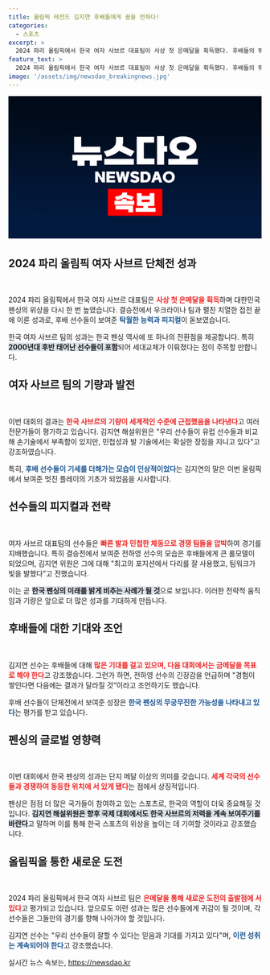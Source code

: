 ```yaml
---
title: 올림픽 레전드 김지연 후배들에게 꿈을 전하다!
categories:
  - 스포츠
excerpt: >
  2024 파리 올림픽에서 한국 여자 사브르 대표팀이 사상 첫 은메달을 획득했다. 후배들의 뛰어난 기량에 감격한 레전드 김지연, 금메달을 향한 기대감이 고조된다!
feature_text: >
  2024 파리 올림픽에서 한국 여자 사브르 대표팀이 사상 첫 은메달을 획득했다. 후배들의 뛰어난 기량에 감격한 레전드 김지연, 금메달을 향한 기대감이 고조된다!
image: '/assets/img/newsdao_breakingnews.jpg'
---
```


<p><img src="/assets/img/newsdao_breakingnews.jpg" alt="implanttips 속보" /></p>

<h2 data-ke-size="size26">2024 파리 올림픽 여자 사브르 단체전 성과</h2>

<p data-ke-size="size16">&nbsp;</p>

<p>2024 파리 올림픽에서 한국 여자 사브르 대표팀은 <b><span style="color: #ee2323;">사상 첫 은메달을 획득</span></b>하며 대한민국 펜싱의 위상을 다시 한 번 높였습니다. 결승전에서 우크라이나 팀과 펼친 치열한 접전 끝에 이룬 성과로, 후배 선수들이 보여준 <b><span style="color: #1a5490;">탁월한 능력과 피지컬</span></b>이 돋보였습니다. </p>

<p>한국 여자 사브르 팀의 성과는 한국 펜싱 역사에 또 하나의 전환점을 제공합니다. 특히 <b><span style="background-color: #21538527;">2000년대 후반 태어난 선수들이 포함</span></b>되어 세대교체가 이뤄졌다는 점이 주목할 만합니다.</p>

<h2 data-ke-size="size26">여자 사브르 팀의 기량과 발전</h2>

<p data-ke-size="size16">&nbsp;</p>

<p>이번 대회의 결과는 <b><span style="color: #ee2323;">한국 사브르의 기량이 세계적인 수준에 근접했음을 나타낸다</span></b>고 여러 전문가들이 평가하고 있습니다. 김지연 해설위원은 "우리 선수들이 유럽 선수들과 비교해 손기술에서 부족함이 있지만, 민첩성과 발 기술에서는 확실한 장점을 지니고 있다"고 강조하였습니다. </p>

<p>특히, <b><span style="color: #1a5490;">후배 선수들이 기세를 더해가는 모습이 인상적이었다</span></b>는 김지연의 말은 이번 올림픽에서 보여준 멋진 플레이의 기초가 되었음을 시사합니다. </p>

<h2 data-ke-size="size26">선수들의 피지컬과 전략</h2>

<p data-ke-size="size16">&nbsp;</p>

<p>여자 사브르 대표팀의 선수들은 <b><span style="color: #ee2323;">빠른 발과 민첩한 체동으로 경쟁 팀들을 압박</span></b>하여 경기를 지배했습니다. 특히 결승전에서 보여준 전하영 선수의 모습은 후배들에게 큰 롤모델이 되었으며, 김지연 위원은 그에 대해 "최고의 포지션에서 다리를 잘 사용했고, 팀워크가 빛을 발했다"고 전했습니다. </p>

<p>이는 곧 <b><span style="background-color: #21538527;">한국 펜싱의 미래를 밝게 비추는 사례가 될 것</span></b>으로 보입니다. 이러한 전략적 움직임과 기량은 앞으로 더 많은 성과를 기대하게 만듭니다.</p>

<h2 data-ke-size="size26">후배들에 대한 기대와 조언</h2>

<p data-ke-size="size16">&nbsp;</p>

<p>김지연 선수는 후배들에 대해 <b><span style="color: #ee2323;">많은 기대를 걸고 있으며, 다음 대회에서는 금메달을 목표로 해야 한다</span></b>고 강조했습니다. 그런가 하면, 전하영 선수의 긴장감을 언급하며 "경험이 쌓인다면 다음에는 결과가 달라질 것”이라고 조언하기도 했습니다. </p>

<p>후배 선수들이 단체전에서 보여준 성장은 <b><span style="color: #1a5490;">한국 펜싱의 무궁무진한 가능성을 나타내고 있다</span></b>는 평가를 받고 있습니다.</p>

<h2 data-ke-size="size26">펜싱의 글로벌 영향력</h2>

<p data-ke-size="size16">&nbsp;</p>

<p>이번 대회에서 한국 펜싱의 성과는 단지 메달 이상의 의미를 갖습니다. <b><span style="color: #ee2323;">세계 각국의 선수들과 경쟁하여 동등한 위치에 서 있게 됐다</span></b>는 점에서 상징적입니다. </p>

<p>펜싱은 점점 더 많은 국가들이 참여하고 있는 스포츠로, 한국의 역할이 더욱 중요해질 것입니다. <b><span style="background-color: #21538527;">김지연 해설위원은 향후 국제 대회에서도 한국 사브르의 저력을 계속 보여주기를 바란다</span></b>고 말하며 이를 통해 한국 스포츠의 위상을 높이는 데 기여할 것이라고 강조했습니다.</p>

<h2 data-ke-size="size26">올림픽을 통한 새로운 도전</h2>

<p data-ke-size="size16">&nbsp;</p>

<p>2024 파리 올림픽에서 한국 여자 사브르 팀은 <b><span style="color: #ee2323;">은메달을 통해 새로운 도전의 출발점에 서 있다</span></b>고 평가되고 있습니다. 앞으로도 이런 성과는 많은 선수들에게 귀감이 될 것이며, 각 선수들은 그들만의 경기를 향해 나아가야 할 것입니다. </p>

<p>김지연 선수는 "우리 선수들이 잘할 수 있다는 믿음과 기대를 가지고 있다"며, <b><span style="color: #1a5490;">이런 성취는 계속되어야 한다</span></b>고 강조했습니다. <p data-ke-size="size16"></p></p>
실시간 뉴스 속보는, <a href="https://newsdao.kr" rel="dofollow">https://newsdao.kr</a>


